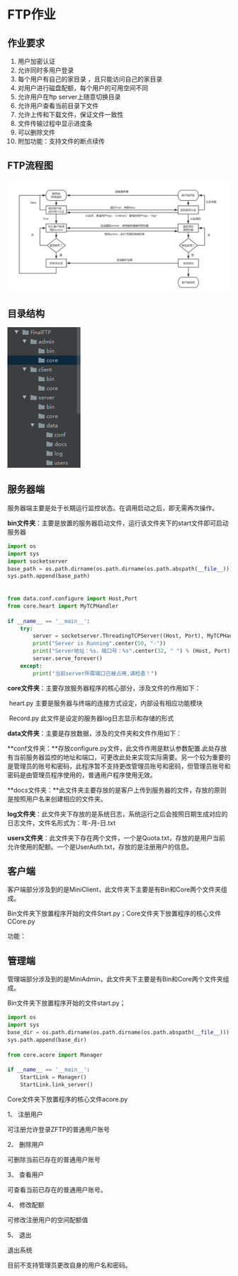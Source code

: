 # FTP作业

## 作业要求

1. 用户加密认证
2. 允许同时多用户登录
3. 每个用户有自己的家目录 ，且只能访问自己的家目录
4. 对用户进行磁盘配额，每个用户的可用空间不同
5. 允许用户在ftp server上随意切换目录
6. 允许用户查看当前目录下文件
7. 允许上传和下载文件，保证文件一致性
8. 文件传输过程中显示进度条
9. 可以删除文件
10. 附加功能：支持文件的断点续传

## FTP流程图

![](./01.png)

## 目录结构

![](./02.png)

## 服务器端

服务器端主要是处于长期运行监控状态。在调用启动之后，即无需再次操作。

**bin文件夹**：主要是放置的服务器启动文件，运行该文件夹下的start文件即可启动服务器

```python
import os
import sys
import socketserver
base_path = os.path.dirname(os.path.dirname(os.path.abspath(__file__)))
sys.path.append(base_path)


from data.conf.configure import Host,Port
from core.heart import MyTCPHandler

if __name__ == '__main__':
    try:
        server = socketserver.ThreadingTCPServer((Host, Port), MyTCPHandler)
        print("Server is Running".center(50, "-"))
        print("Server地址：%s，端口号：%s".center(32, " ") % (Host, Port))
        server.serve_forever()
    except:
        print("当前server所需端口已被占用,请检查！")
```

**core文件夹**：主要存放服务器程序的核心部分，涉及文件的作用如下：

​       heart.py  主要是服务器与终端的连接方式设定，内部设有相应功能模块

​       Record.py  此文件是设定的服务器log日志显示和存储的形式

**data文件夹**：主要是存放数据，涉及的文件夹和文件作用如下：

**conf文件夹：**存放configure.py文件，此文件作用是默认参数配置.此处存放有当前服务器监控的地址和端口，可更改此处来实现实际需要。另一个较为重要的是管理员的账号和密码，此程序暂不支持更改管理员账号和密码，但管理员账号和密码是由管理员程序使用的，普通用户程序使用无效。

**docs文件夹：**此文件夹主要存放的是客户上传到服务器的文件，存放的原则是按照用户名来创建相应的文件夹。

**log文件夹**：此文件夹下存放的是系统日志，系统运行之后会按照日期生成对应的日志文件，文件名形式为：年-月-日.txt

**users文件夹**：此文件夹下存在两个文件，一个是Quota.txt，存放的是用户当前允许使用的配额。一个是UserAuth.txt，存放的是注册用户的信息。

## 客户端

 客户端部分涉及到的是MiniClient，此文件夹下主要是有Bin和Core两个文件夹组成。

Bin文件夹下放置程序开始的文件Start.py；Core文件夹下放置程序的核心文件CCore.py

功能：

## 管理端

管理端部分涉及到的是MiniAdmin，此文件夹下主要是有Bin和Core两个文件夹组成。

Bin文件夹下放置程序开始的文件start.py；

```python
import os
import sys
base_dir = os.path.dirname(os.path.dirname(os.path.abspath(__file__)))
sys.path.append(base_dir)

from core.acore import Manager

if __name__ == '__main__':
    StartLink = Manager()
    StartLink.link_server()
```

Core文件夹下放置程序的核心文件acore.py

1、 注册用户

可注册允许登录ZFTP的普通用户账号

2、 删除用户

可删除当前已存在的普通用户账号

3、 查看用户

可查看当前已存在的普通用户账号。

4、 修改配额

可修改注册用户的空间配额值

5、 退出

退出系统

 

目前不支持管理员更改自身的用户名和密码。



